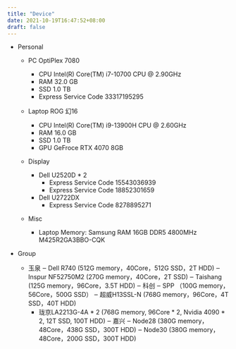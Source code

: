 ```yaml
---
title: "Device"
date: 2021-10-19T16:47:52+08:00
draft: false 
---
```


- Personal
  - PC OptiPlex 7080
    - CPU	Intel(R) Core(TM) i7-10700 CPU @ 2.90GHz 
    - RAM	32.0 GB 
    - SSD   1.0 TB
    - Express Service Code 33317195295

  - Laptop ROG 幻16
    - CPU   Intel(R) Core(TM) i9-13900H CPU @ 2.60GHz 
    - RAM   16.0 GB
    - SSD   1.0 TB
    - GPU   GeFroce RTX 4070 8GB

  - Display
    - Dell U2520D * 2
      - Express Service Code 15543036939
      - Express Service Code 18852301659
    - Dell U2722DX
      - Express Service Code 8278895271

  - Misc
    - Laptop Memory: Samsung RAM 16GB DDR5 4800MHz M425R2GA3BBO-CQK

- Group
  - 玉泉
    ‒ Dell R740 (512G memory，40Core，512G SSD，2T HDD)
    ‒ Inspur NF52750M2 (270G memory，40Core，2T SSD)
    ‒ Taishang (125G memory，96Core，3.5T HDD)
  ‒ 科创
    ‒ SPP （100G memory，56Core，500G SSD）
    ‒ 超威H13SSL-N (768G memory，96Core，4T SSD，40T HDD)
    - 珑京LA2213G-4A * 2 (768G memory, 96Core * 2, Nvidia 4090 * 2, 12T SSD, 100T HDD)
  ‒ 嘉兴
    ‒ Node28 (380G memory，48Core，438G SSD，300T HDD)
    ‒ Node30 (380G memory，48Core，200G SSD，300T HDD)
